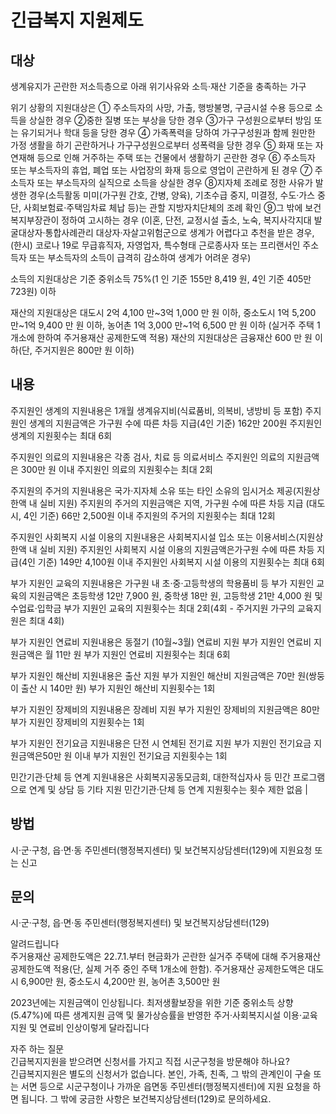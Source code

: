 # 긴급복지 지원제도

## 대상
생계유지가 곤란한 저소득층으로 아래 위기사유와 소득·재산 기준을 충족하는 가구

 위기 상황의 지원대상은 ① 주소득자의 사망, 가출, 행방불명, 구금시설 수용 등으로 소득을 상실한 경우 ②중한 질병 또는 부상을 당한 경우 ③가구 구성원으로부터 방임 또는 유기되거나 학대 등을 당한 경우 ④ 가족폭력을 당하여 가구구성원과 함께 원만한 가정 생활을 하기 곤란하거나 가구구성원으로부터 성폭력을 당한 경우 ⑤ 화재 또는 자연재해 등으로 인해 거주하는 주택 또는 건물에서 생활하기 곤란한 경우 ⑥ 주소득자 또는 부소득자의 휴업, 폐업 또는 사업장의 화재 등으로 영업이 곤란하게 된 경우 ⑦ 주소득자 또는 부소득자의 실직으로 소득을 상실한 경우 ⑧지자체 조례로 정한 사유가 발생한 경우(소득활동 미미(가구원 간호, 간병, 양육), 기초수급 중지, 미결정, 수도·가스 중단, 사회보험료·주택임차료 체납 등)는 관할 지방자치단체의 조례 확인 ⑨그 밖에 보건복지부장관이 정하여 고시하는 경우 (이혼, 단전, 교정시설 출소, 노숙, 복지사각지대 발굴대상자·통합사례관리 대상자·자살고위험군으로 생계가 어렵다고 추천을 받은 경우, (한시) 코로나 19로 무급휴직자, 자영업자, 특수형태 근로종사자 또는 프리랜서인 주소득자 또는 부소득자의 소득이 급격히 감소하여 생계가 어려운 경우)

 소득의 지원대상은 기준 중위소득 75%(1 인 기준 155만 8,419 원, 4인 기준 405만 723원) 이하

 재산의 지원대상은 대도시 2억 4,100 만~3억 1,000 만 원 이하, 중소도시 1억 5,200 만~1억 9,400 만 원 이하, 농어촌 1억 3,000 만~1억 6,500 만 원 이하 (실거주 주택 1개소에 한하여 주거용재산 공제한도액 적용)
 재산의 지원대상은 금융재산 600 만 원 이하(단, 주거지원은 800만 원 이하)

## 내용

 주지원인 생계의 지원내용은 1개월 생계유지비(식료품비, 의복비, 냉방비 등 포함)
 주지원인 생계의 지원금액은 가구원 수에 따른 차등 지급(4인 기준) 162만 200원
 주지원인 생계의 지원횟수는 최대 6회

 주지원인 의료의 지원내용은 각종 검사, 치료 등 의료서비스
 주지원인 의료의 지원금액은 300만 원 이내
 주지원인 의료의 지원횟수는 최대 2회

 주지원의 주거의 지원내용은 국가·지자체 소유 또는 타인 소유의 임시거소 제공(지원상한액 내 실비 지원)
 주지원의 주거의 지원금액은 지역, 가구원 수에 따른 차등 지급 (대도시, 4인 기준) 66만 2,500원 이내
 주지원의 주거의 지원횟수는 최대 12회

 주지원인 사회복지 시설 이용의 지원내용은 사회복지시설 입소 또는 이용서비스(지원상한액 내 실비 지원)
 주지원인 사회복지 시설 이용의 지원금액은가구원 수에 따른 차등 지급(4인 기준) 149만 4,100원 이내
 주지원인 사회복지 시설 이용의 지원횟수는 최대 6회

 부가 지원인 교육의 지원내용은  가구원 내 초·중·고등학생의 학용품비 등 
 부가 지원인 교육의 지원금액은 초등학생 12만 7,900 원, 중학생 18만 원, 고등학생 21만 4,000 원 및 수업료·입학금
 부가 지원인 교육의 지원횟수는 최대 2회(4회 - 주거지원 가구의 교육지원은 최대 4회)

 부가 지원인 연료비 지원내용은 동절기 (10월~3월) 연료비 지원
 부가 지원인 연료비 지원금액은 월 11만 원
 부가 지원인 연료비 지원횟수는 최대 6회

 부가 지원인 해산비 지원내용은 출산 지원
 부가 지원인 해산비 지원금액은 70만 원(쌍둥이 출산 시 140만 원)
 부가 지원인 해산비 지원횟수는 1회

 부가 지원인 장제비의 지원내용은 장례비 지원
 부가 지원인 장제비의 지원금액은 80만
 부가 지원인 장제비의 지원횟수는 1회

 부가 지원인 전기요금 지원내용은 단전 시 연체된 전기료 지원
 부가 지원인 전기요금 지원금액은50만 원 이내
 부가 지원인 전기요금 지원횟수는 1회

 민간기관·단체 등 연계 지원내용은 사회복지공동모금회, 대한적십자사 등 민간 프로그램으로 연계 및 상담 등 기타 지원
 민간기관·단체 등 연계 지원횟수는 횟수 제한 없음 |


## 방법
시·군·구청, 읍·면·동 주민센터(행정복지센터) 및 보건복지상담센터(129)에 지원요청 또는 신고  

## 문의
시·군·구청, 읍·면·동 주민센터(행정복지센터) 및 보건복지상담센터(129)

알려드립니다  
주거용재산 공제한도액은 22.7.1.부터 현금화가 곤란한 실거주 주택에 대해 주거용재산 공제한도액 적용(단, 실제 거주 중인 주택 1개소에 한함). 
주거용재산 공제한도액은 대도시 6,900만 원, 중소도시 4,200만 원, 농어촌 3,500만 원

2023년에는 지원금액이 인상됩니다. 최저생활보장을 위한 기준 중위소득 상향(5.47%)에 따른 생계지원 금액 및 물가상승률을 반영한 주거·사회복지시설 이용·교육지원 및 연료비 인상이렇게 달라집니다

자주 하는 질문  
긴급복지지원을 받으려면 신청서를 가지고 직접 시군구청을 방문해야 하나요?  
긴급복지지원은 별도의 신청서가 없습니다. 본인, 가족, 친족, 그 밖의 관계인이 구술 또는 서면 등으로 시군구청이나 가까운 읍면동 주민센터(행정복지센터)에 지원 요청을 하면 됩니다. 그 밖에 궁금한 사항은 보건복지상담센터(129)로 문의하세요.

